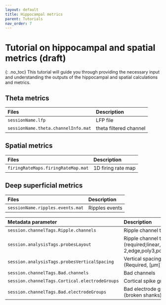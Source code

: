 ```yaml
---
layout: default
title: Hippocampal metrics
parent: Tutorials
nav_order: 7
---
```

# Tutorial on hippocampal and spatial metrics (draft)
{: .no_toc}
This tutorial will guide you through providing the necessary input and understanding the outputs of the hippocampal and spatial calculations and metrics.

## Theta metrics

| Files        | Description |
|:-------------|:-------------|
| `sessionName.lfp` | LFP file|
| `sessionName.theta.channelInfo.mat` | theta filtered channel |

## Spatial metrics

| Files        | Description |
|:-------------|:------------|
| `firingRateMaps.firingRateMap.mat` | 1D firing rate map | 

## Deep superficial metrics

| Files        | Description |
|:-------------|:------------|
| `sessionName.ripples.events.mat` | Ripples events | 

| Metadata parameter | Description |
|:-------------|:-----------|
| `session.channelTags.Ripple.channels`|Ripple channel tag (required) |
| `session.analysisTags.probesLayout`| Ripple channel tag (required;linear,staggered,poly2,poly 2,edge,poly3,poly 3,poly5,poly 5)|
| `session.analysisTags.probesVerticalSpacing`| Vertical spacing between sites (Required, [µm]) |
| `session.channelTags.Bad.channels` | Bad channels |
| `session.channelTags.Cortical.electrodeGroups`| Cortical spike groups |
| `session.channelTags.Bad.electrodeGroups`| Bad electrode groups (Optional (broken shanks)) |
